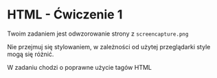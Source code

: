 # HTML - Ćwiczenie 1

Twoim zadaniem jest odwzorowanie strony z `screencapture.png`

Nie przejmuj się stylowaniem, w zależności od użytej przeglądarki style mogą się różnić.

W zadaniu chodzi o poprawne użycie tagów HTML